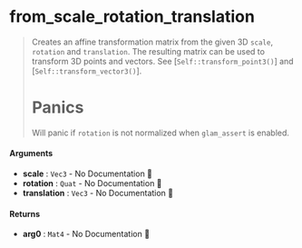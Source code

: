 # from\_scale\_rotation\_translation

>  Creates an affine transformation matrix from the given 3D `scale`, `rotation` and
>  `translation`.
>  The resulting matrix can be used to transform 3D points and vectors. See
>  [`Self::transform_point3()`] and [`Self::transform_vector3()`].
>  # Panics
>  Will panic if `rotation` is not normalized when `glam_assert` is enabled.

#### Arguments

- **scale** : `Vec3` \- No Documentation 🚧
- **rotation** : `Quat` \- No Documentation 🚧
- **translation** : `Vec3` \- No Documentation 🚧

#### Returns

- **arg0** : `Mat4` \- No Documentation 🚧